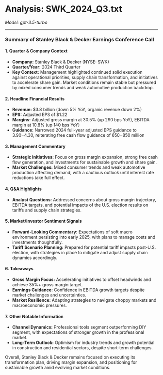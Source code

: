 # Analysis: SWK_2024_Q3.txt

*Model: gpt-3.5-turbo*

---

### Summary of Stanley Black & Decker Earnings Conference Call

#### 1. Quarter & Company Context
- **Company:** Stanley Black & Decker (NYSE: SWK)
- **Quarter/Year:** 2024 Third Quarter
- **Key Context:** Management highlighted continued solid execution against operational priorities, supply chain transformation, and initiatives to accelerate share gain. Market conditions remain stable but pressured by mixed consumer trends and weak automotive production backdrop.

#### 2. Headline Financial Results
- **Revenue:** $3.8 billion (down 5% YoY, organic revenue down 2%)
- **EPS:** Adjusted EPS of $1.22
- **Margins:** Adjusted gross margin at 30.5% (up 290 bps YoY), EBITDA margin at 10.8% (up 140 bps YoY)
- **Guidance:** Narrowed 2024 full-year adjusted EPS guidance to $3.90-$4.30, reiterating free cash flow guidance of $650-$850 million

#### 3. Management Commentary
- **Strategic Initiatives:** Focus on gross margin expansion, strong free cash flow generation, and investments for sustainable growth and share gain.
- **Market Challenges:** Mixed consumer trends and weak automotive production affecting demand, with a cautious outlook until interest rate reductions take full effect.

#### 4. Q&A Highlights
- **Analyst Questions:** Addressed concerns about gross margin trajectory, EBITDA targets, and potential impacts of the U.S. election results on tariffs and supply chain strategies.

#### 5. Market/Investor Sentiment Signals
- **Forward-Looking Commentary:** Expectations of soft macro environment persisting into early 2025, with plans to manage costs and investments thoughtfully.
- **Tariff Scenario Planning:** Prepared for potential tariff impacts post-U.S. election, with strategies in place to mitigate and adjust supply chain dynamics accordingly.

#### 6. Takeaways
- **Gross Margin Focus:** Accelerating initiatives to offset headwinds and achieve 35%+ gross margin target.
- **Earnings Guidance:** Confidence in EBITDA growth targets despite market challenges and uncertainties.
- **Market Resilience:** Adapting strategies to navigate choppy markets and macroeconomic pressures.

#### 7. Other Notable Information
- **Channel Dynamics:** Professional tools segment outperforming DIY segment, with expectations of stronger growth in the professional market.
- **Long-Term Outlook:** Optimism for industry trends and growth potential in construction and residential sectors, despite short-term challenges.

Overall, Stanley Black & Decker remains focused on executing its transformation plan, driving margin expansion, and positioning for sustainable growth amid evolving market conditions.